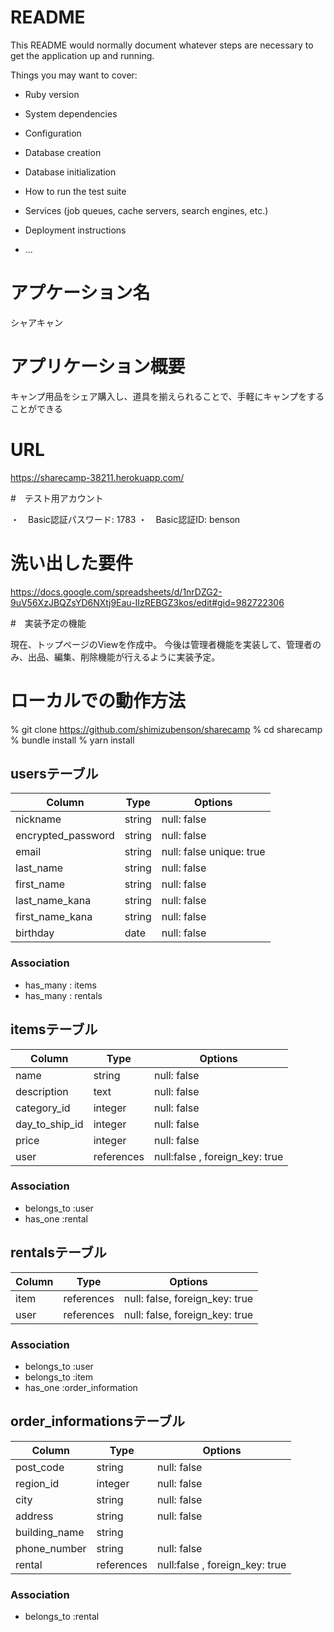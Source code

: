 # README

This README would normally document whatever steps are necessary to get the
application up and running.

Things you may want to cover:

* Ruby version

* System dependencies

* Configuration

* Database creation

* Database initialization

* How to run the test suite

* Services (job queues, cache servers, search engines, etc.)

* Deployment instructions

* ...

# アプケーション名

シャアキャン

# アプリケーション概要

キャンプ用品をシェア購入し、道具を揃えられることで、手軽にキャンプをすることができる

# URL

https://sharecamp-38211.herokuapp.com/

#　テスト用アカウント

・　Basic認証パスワード: 1783
・　Basic認証ID: benson

# 洗い出した要件

https://docs.google.com/spreadsheets/d/1nrDZG2-9uV56XzJBQZsYD6NXtj9Eau-IIzREBGZ3kos/edit#gid=982722306

#　実装予定の機能

現在、トップページのViewを作成中。
今後は管理者機能を実装して、管理者のみ、出品、編集、削除機能が行えるように実装予定。

# ローカルでの動作方法

% git clone https://github.com/shimizubenson/sharecamp
% cd sharecamp
% bundle install
% yarn install

## usersテーブル

| Column             | Type   | Options                 |
| ------------------ | ------ | -----------             |
| nickname           | string | null: false             |
| encrypted_password | string | null: false             |
| email              | string | null: false unique: true|
| last_name          | string | null: false             |
| first_name         | string | null: false             |
| last_name_kana     | string | null: false             |
| first_name_kana    | string | null: false             |
| birthday           | date   | null: false             |


### Association

- has_many : items
- has_many : rentals

## itemsテーブル

| Column        | Type      | Options                      |
| ----------    | --------- | ---------------------------- |
| name          | string    | null: false                  |
| description   | text      | null: false                  |
| category_id   | integer   | null: false                  |
| day_to_ship_id| integer   | null: false                  |
| price         | integer   | null: false                  |
| user          | references|null:false , foreign_key: true|

### Association

- belongs_to :user
- has_one :rental

## rentalsテーブル

| Column     | Type      | Options                      |
| ---------- | --------- | ---------------------------- |
| item       | references|null: false, foreign_key: true|
| user       | references|null: false, foreign_key: true|

### Association

- belongs_to :user
- belongs_to :item
- has_one :order_information


## order_informationsテーブル

| Column        | Type      | Options                      |
| ----------    | --------- | ---------------------------- |
| post_code     | string    | null: false                  |
| region_id     | integer   | null: false                  |
| city          | string    | null: false                  |
| address       | string    | null: false                  |
| building_name | string    |                              |
| phone_number  | string    | null: false                  |
| rental        | references|null:false , foreign_key: true|

### Association

- belongs_to :rental 






